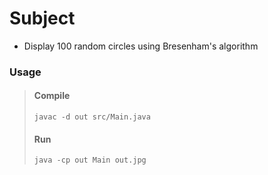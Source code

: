 # Subject
- Display 100 random circles using Bresenham's algorithm

### Usage
> #### Compile
> `javac -d out src/Main.java`
> #### Run
> `java -cp out Main out.jpg`
